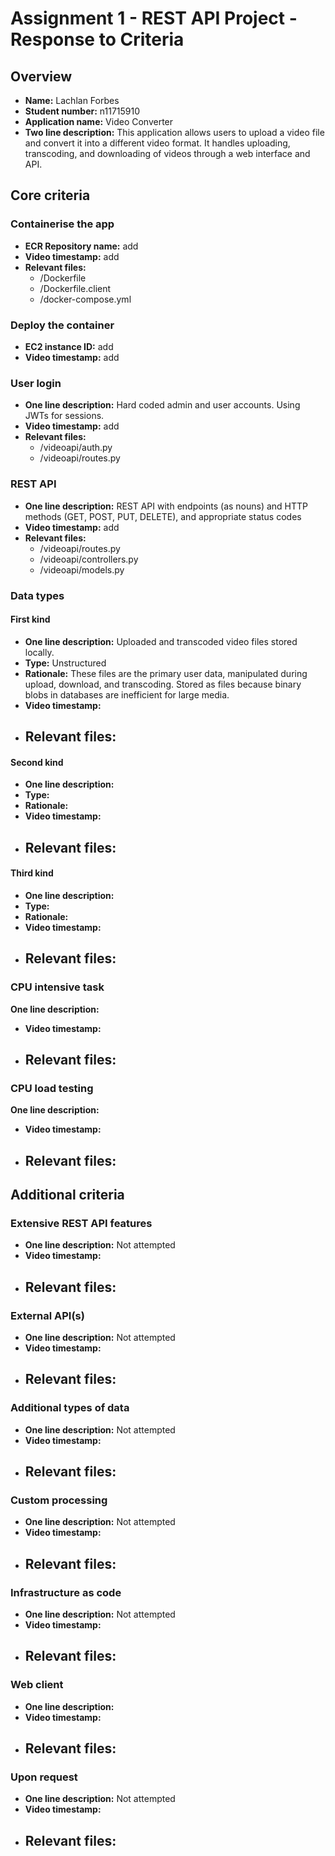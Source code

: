 Assignment 1 - REST API Project - Response to Criteria
================================================

Overview
------------------------------------------------

- **Name:** Lachlan Forbes
- **Student number:** n11715910
- **Application name:** Video Converter
- **Two line description:** This application allows users to upload a video file and convert it into a different video format. It handles uploading, transcoding, and downloading of videos through a web interface and API.


Core criteria
------------------------------------------------

### Containerise the app

- **ECR Repository name:** add
- **Video timestamp:** add
- **Relevant files:**
    - /Dockerfile 
    - /Dockerfile.client 
    - /docker-compose.yml

### Deploy the container

- **EC2 instance ID:** add
- **Video timestamp:** add

### User login

- **One line description:** Hard coded admin and user accounts. Using JWTs for sessions.
- **Video timestamp:** add
- **Relevant files:**
    - /videoapi/auth.py
    - /videoapi/routes.py

### REST API

- **One line description:** REST API with endpoints (as nouns) and HTTP methods (GET, POST, PUT, DELETE), and appropriate status codes
- **Video timestamp:** add
- **Relevant files:**
    - /videoapi/routes.py
    - /videoapi/controllers.py
    - /videoapi/models.py

### Data types

#### First kind

- **One line description:** Uploaded and transcoded video files stored locally.
- **Type:** Unstructured
- **Rationale:** These files are the primary user data, manipulated during upload, download, and transcoding. Stored as files because binary blobs in databases are inefficient for large media.
- **Video timestamp:**
- **Relevant files:**
    - 

#### Second kind

- **One line description:**
- **Type:**
- **Rationale:**
- **Video timestamp:**
- **Relevant files:**
  - 

#### Third kind

- **One line description:**
- **Type:**
- **Rationale:**
- **Video timestamp:**
- **Relevant files:**
  - 

### CPU intensive task

 **One line description:**
- **Video timestamp:** 
- **Relevant files:**
    - 

### CPU load testing

 **One line description:**
- **Video timestamp:** 
- **Relevant files:**
    - 

Additional criteria
------------------------------------------------

### Extensive REST API features

- **One line description:** Not attempted
- **Video timestamp:**
- **Relevant files:**
    - 

### External API(s)

- **One line description:** Not attempted
- **Video timestamp:**
- **Relevant files:**
    - 

### Additional types of data

- **One line description:** Not attempted
- **Video timestamp:**
- **Relevant files:**
    - 

### Custom processing

- **One line description:** Not attempted
- **Video timestamp:**
- **Relevant files:**
    - 

### Infrastructure as code

- **One line description:** Not attempted
- **Video timestamp:**
- **Relevant files:**
    - 

### Web client

- **One line description:**
- **Video timestamp:**
- **Relevant files:**
    -   

### Upon request

- **One line description:** Not attempted
- **Video timestamp:**
- **Relevant files:**
    - 